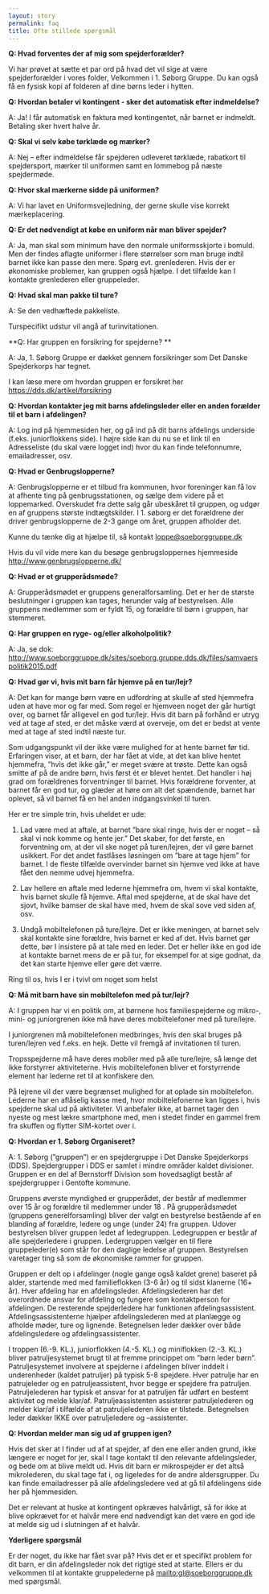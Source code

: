 ```yaml
---
layout: story
permalink: faq
title: Ofte stillede spørgsmål
---
```

**Q: Hvad forventes der af mig som spejderforælder?**

Vi har prøvet at sætte et par ord på hvad det vil sige at være spejderforælder i vores folder, Velkommen i 1. Søborg Gruppe. Du kan også få en fysisk kopi af folderen af dine børns leder i hytten.



**Q: Hvordan betaler vi kontingent - sker det automatisk efter indmeldelse?**

A: Ja! I får automatisk en faktura med kontingentet, når barnet er indmeldt. Betaling sker hvert halve år.



**Q: Skal vi selv købe tørklæde og mærker?**

A: Nej – efter indmeldelse får spejderen udleveret tørklæde, rabatkort til spejdersport, mærker til uniformen samt en lommebog på næste spejdermøde.  



**Q: Hvor skal mærkerne sidde på uniformen?**

A: Vi har lavet en Uniformsvejledning, der gerne skulle vise korrekt mærkeplacering.



**Q: Er det nødvendigt at købe en uniform når man bliver spejder?**

A: Ja, man skal som minimum have den normale uniformsskjorte i bomuld. Men der findes aflagte uniformer i flere størrelser som man bruge indtil barnet ikke kan passe den mere. Spørg evt. grenlederen. Hvis der er økonomiske problemer, kan gruppen også hjælpe. I det tilfælde kan I kontakte grenlederen eller gruppeleder.



**Q: Hvad skal man pakke til ture?**

A: Se den vedhæftede pakkeliste.

Turspecifikt udstur vil angå af turinvitationen. 



**Q: Har gruppen en forsikring for spejderne? **

A: Ja, 1. Søborg Gruppe er dækket gennem forsikringer som Det Danske Spejderkorps har tegnet.

I kan læse mere om hvordan gruppen er forsikret her https://dds.dk/artikel/forsikring



**Q: Hvordan kontakter jeg mit barns afdelingsleder eller en anden forælder til et barn i afdelingen?**

A: Log ind på hjemmesiden her, og gå ind på dit barns afdelings underside (f.eks. juniorflokkens side). I højre side kan du nu se et link til en Adresseliste (du skal være logget ind) hvor du kan finde telefonnumre, emailadresser, osv.



**Q: Hvad er Genbrugslopperne?**

A: Genbrugslopperne er et tilbud fra kommunen, hvor foreninger kan få lov at afhente ting på genbrugsstationen, og sælge dem videre på et loppemarked. Overskudet fra dette salg går ubeskåret til gruppen, og udgør en af gruppens største indtægtskilder. I 1. søborg er det forældrene der driver genbrugslopperne de 2-3 gange om året, gruppen afholder det.

Kunne du tænke dig at hjælpe til, så kontakt loppe@soeborggruppe.dk

Hvis du vil vide mere kan du besøge genbrugsloppernes hjemmeside http://www.genbrugslopperne.dk/



**Q: Hvad er et grupperådsmøde?**

A: Grupperådsmødet er gruppens generalforsamling. Det er her de største beslutninger i gruppen kan tages, herunder valg af bestyrelsen. Alle gruppens medlemmer som er fyldt 15, og forældre til børn i gruppen, har stemmeret. 



**Q: Har gruppen en ryge- og/eller alkoholpolitik?**

A: Ja, se dok: http://www.soeborggruppe.dk/sites/soeborg.gruppe.dds.dk/files/samvaerspolitik2015.pdf



**Q: Hvad gør vi, hvis mit barn får hjemve på en tur/lejr?**

A: Det kan for mange børn være en udfordring at skulle af sted hjemmefra uden at have mor og far med. Som regel er hjemveen noget der går hurtigt over, og barnet får alligevel en god tur/lejr. Hvis dit barn på forhånd er utryg ved at tage af sted, er det måske værd at overveje, om det er bedst at vente med at tage af sted indtil næste tur.

Som udgangspunkt vil der ikke være mulighed for at hente barnet før tid. Erfaringen viser, at et barn, der har fået at vide, at det kan blive hentet hjemmefra, ”hvis det ikke går,” er meget svære at trøste. Dette kan også smitte af på de andre børn, hvis først ét er blevet hentet. Det handler i høj grad om forældrenes forventninger til barnet. Hvis forældrene forventer, at barnet får en god tur, og glæder at høre om alt det spændende, barnet har oplevet, så vil barnet få en hel anden indgangsvinkel til turen.

Her er tre simple trin, hvis uheldet er ude:

1. Lad være med at aftale, at barnet ”bare skal ringe, hvis der er noget – så skal vi nok komme og hente jer.” Det skaber, for det første, en forventning om, at der vil ske noget på turen/lejren, der vil gøre barnet usikkert. For det andet fastlåses løsningen om ”bare at tage hjem” for barnet. I de fleste tilfælde overvinder barnet sin hjemve ved ikke at have fået den nemme udvej hjemmefra.

2. Lav hellere en aftale med lederne hjemmefra om, hvem vi skal kontakte, hvis barnet skulle få hjemve. Aftal med spejderne, at de skal have det sjovt, hvilke bamser de skal have med, hvem de skal sove ved siden af, osv.

3. Undgå mobiltelefonen på ture/lejre. Det er ikke meningen, at barnet selv skal kontakte sine forældre, hvis barnet er ked af det. Hvis barnet gør dette, bør I insistere på at tale med en leder. Det er heller ikke en god ide at kontakte barnet mens de er på tur, for eksempel for at sige godnat, da det kan starte hjemve eller gøre det værre.

Ring til os, hvis I er i tvivl om noget som helst



**Q: Må mit barn have sin mobiltelefon med på tur/lejr?**

A: I gruppen har vi en politik om, at børnene hos familiespejderne og mikro-, mini- og juniorgrenen ikke må have deres mobiltelefoner med på ture/lejre.

I juniorgrenen må mobiltelefonen medbringes, hvis den skal bruges på turen/lejren ved f.eks. en hejk. Dette vil fremgå af invitationen til turen.

Tropsspejderne må have deres mobiler med på alle ture/lejre, så længe det ikke forstyrrer aktiviteterne. Hvis mobiltelefonen bliver et forstyrrende element har lederne ret til at konfiskere den.

På lejrene vil der være begrænset mulighed for at oplade sin mobiltelefon. Lederne har en aflåselig kasse med, hvor mobiltelefonerne kan ligges i, hvis spejderne skal ud på aktiviteter. Vi anbefaler ikke, at barnet tager den nyeste og mest lækre smartphone med, men i stedet finder en gammel frem fra skuffen og flytter SIM-kortet over i.



**Q: Hvordan er 1. Søborg Organiseret?**

A: 1. Søborg (”gruppen”) er en spejdergruppe i Det Danske Spejderkorps (DDS). Spejdergrupper i DDS er samlet i mindre områder kaldet divisioner. Gruppen er en del af Bernstorff Division som hovedsagligt består af spejdergrupper i Gentofte kommune.

Gruppens øverste myndighed er grupperådet, der består af medlemmer over 15 år og forældre til medlemmer under 18 . På grupperådsmødet (gruppens generelforsamling) bliver der valgt en bestyrelse bestående af en blanding af forældre, ledere og unge (under 24) fra gruppen. Udover bestyrelsen bliver gruppen ledet af ledegruppen. Ledegruppen er består af alle spejderledere i gruppen. Ledergruppen vælger en til flere gruppeleder(e) som står for den daglige ledelse af gruppen. Bestyrelsen varetager ting så som de økonomiske rammer for gruppen.

Gruppen er delt op i afdelinger (nogle gange også kaldet grene) baseret på alder, startende med med familieflokken (3-6 år) og til sidst klanerne (16+ år). Hver afdeling har en afdelingsleder. Afdelingslederen har det overordnede ansvar for afdeling og fungere som kontaktperson for afdelingen. De resterende spejderledere har funktionen afdelingsassistent. Afdelingsassistenterne hjælper afdelingslederen med at planlægge og afholde møder, ture og lignende. Betegnelsen leder dækker over både afdelingsledere og afdelingsassistenter.

I troppen (6.-9. KL.), juniorflokken (4.-5. KL.) og miniflokken (2.-3. KL.) bliver patruljesystemet brugt til at fremme princippet om ”børn leder børn”. Patruljesystemet involvere at spejderne i afdelingen bliver inddelt i underenheder (kaldet patruljer) på typisk 5-8 spejdere. Hver patrulje har en patrujeleder og en patruljeassistent, hvor begge er spejdere fra patruljen. Patruljelederen har typisk et ansvar for at patruljen får udført en bestemt aktivitet og melde klar/af. Patruljeassistenten assisterer patruljelederen og melder klar/af i tilfælde af at patruljelederen ikke er tilstede. Betegnelsen leder dækker IKKE over patruljeledere og –assistenter.



**Q: Hvordan melder man sig ud af gruppen igen?**

Hvis det sker at I finder ud af at spejder, af den ene eller anden grund, ikke længere er noget for jer, skal I tage kontakt til den relevante afdelingsleder, og bede om at blive meldt ud. Hvis dit barn er mikrospejder er det altså mikrolederen, du skal tage fat i, og ligeledes for de andre aldersgrupper. Du kan finde emailadresser på alle afdelingsledere ved at gå til afdelingens side her på hjemmesiden.

Det er relevant at huske at kontingent opkræves halvårligt, så for ikke at blive opkrævet for et halvår mere end nødvendigt kan det være en god ide at melde sig ud i slutningen af et halvår.



**Yderligere spørgsmål**

Er der noget, du ikke har fået svar på? Hvis det er et specifikt problem for dit barn, er din afdelingsleder nok det rigtige sted at starte. Ellers er du velkommen til at kontakte gruppelederne på <mailto:gl@soeborggruppe.dk> med spørgsmål.

